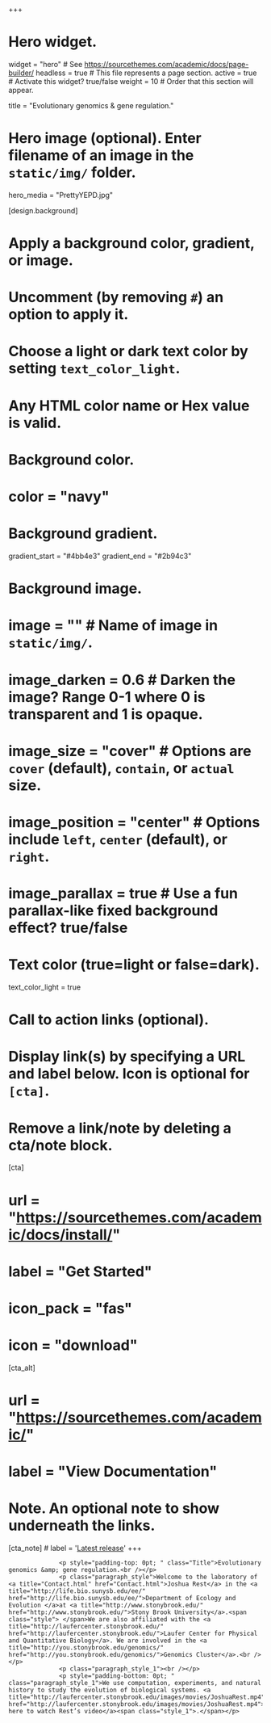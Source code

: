 +++
# Hero widget.
widget = "hero"  # See https://sourcethemes.com/academic/docs/page-builder/
headless = true  # This file represents a page section.
active = true  # Activate this widget? true/false
weight = 10  # Order that this section will appear.

title = "Evolutionary genomics & gene regulation."

# Hero image (optional). Enter filename of an image in the `static/img/` folder.
hero_media = "PrettyYEPD.jpg"

[design.background]
  # Apply a background color, gradient, or image.
  #   Uncomment (by removing `#`) an option to apply it.
  #   Choose a light or dark text color by setting `text_color_light`.
  #   Any HTML color name or Hex value is valid.

  # Background color.
  # color = "navy"
  
  # Background gradient.
  gradient_start = "#4bb4e3"
  gradient_end = "#2b94c3"
  
  # Background image.
  # image = ""  # Name of image in `static/img/`.
  # image_darken = 0.6  # Darken the image? Range 0-1 where 0 is transparent and 1 is opaque.
  # image_size = "cover"  #  Options are `cover` (default), `contain`, or `actual` size.
  # image_position = "center"  # Options include `left`, `center` (default), or `right`.
  # image_parallax = true  # Use a fun parallax-like fixed background effect? true/false
  
  # Text color (true=light or false=dark).
  text_color_light = true

# Call to action links (optional).
#   Display link(s) by specifying a URL and label below. Icon is optional for `[cta]`.
#   Remove a link/note by deleting a cta/note block.
[cta]
 # url = "https://sourcethemes.com/academic/docs/install/"
 # label = "Get Started"
 # icon_pack = "fas"
 # icon = "download"
  
[cta_alt]
 # url = "https://sourcethemes.com/academic/"
#  label = "View Documentation"

# Note. An optional note to show underneath the links.
[cta_note]
	#  label = '<a class="js-github-release" href="https://sourcethemes.com/academic/updates" data-repo="gcushen/hugo-academic">Latest release<!-- V --></a>'
+++

                  <p style="padding-top: 0pt; " class="Title">Evolutionary genomics &amp; gene regulation.<br /></p>
                  <p class="paragraph_style">Welcome to the laboratory of <a title="Contact.html" href="Contact.html">Joshua Rest</a> in the <a title="http://life.bio.sunysb.edu/ee/" href="http://life.bio.sunysb.edu/ee/">Department of Ecology and Evolution </a>at <a title="http://www.stonybrook.edu/" href="http://www.stonybrook.edu/">Stony Brook University</a>.<span class="style"> </span>We are also affiliated with the <a title="http://laufercenter.stonybrook.edu/" href="http://laufercenter.stonybrook.edu/">Laufer Center for Physical and Quantitative Biology</a>. We are involved in the <a title="http://you.stonybrook.edu/genomics/" href="http://you.stonybrook.edu/genomics/">Genomics Cluster</a>.<br /></p>
                  <p class="paragraph_style_1"><br /></p>
                  <p style="padding-bottom: 0pt; " class="paragraph_style_1">We use computation, experiments, and natural history to study the evolution of biological systems. <a title="http://laufercenter.stonybrook.edu/images/movies/JoshuaRest.mp4" href="http://laufercenter.stonybrook.edu/images/movies/JoshuaRest.mp4">Click here to watch Rest’s video</a><span class="style_1">.</span></p>
